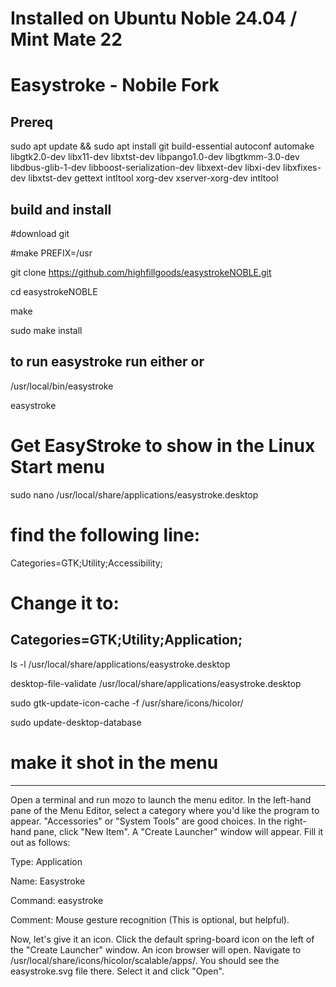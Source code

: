 # Installed on Ubuntu Noble 24.04 / Mint Mate 22
#  Easystroke - Nobile Fork 
## Prereq

sudo apt update && sudo apt install git build-essential autoconf automake libgtk2.0-dev libx11-dev libxtst-dev libpango1.0-dev libgtkmm-3.0-dev libdbus-glib-1-dev libboost-serialization-dev libxext-dev libxi-dev libxfixes-dev libxtst-dev gettext intltool xorg-dev xserver-xorg-dev intltool

## build and install
#download git

#make PREFIX=/usr

git clone https://github.com/highfillgoods/easystrokeNOBLE.git

cd easystrokeNOBLE

make

sudo make install

## to run easystroke run either or
/usr/local/bin/easystroke

easystroke

# Get EasyStroke to show in the Linux Start menu
sudo nano /usr/local/share/applications/easystroke.desktop
# find the following line:
Categories=GTK;Utility;Accessibility;
# Change it to:
Categories=GTK;Utility;Application;
---------------------------------------
ls -l /usr/local/share/applications/easystroke.desktop

desktop-file-validate /usr/local/share/applications/easystroke.desktop

sudo gtk-update-icon-cache -f /usr/share/icons/hicolor/

sudo update-desktop-database

# make it shot in the menu
---------------------------------------
Open a terminal and run mozo to launch the menu editor.
In the left-hand pane of the Menu Editor, select a category where you'd like the program to appear. "Accessories" or "System Tools" are good choices.
In the right-hand pane, click "New Item".
A "Create Launcher" window will appear. Fill it out as follows:

Type: Application

Name: Easystroke

Command: easystroke

Comment: Mouse gesture recognition (This is optional, but helpful).

Now, let's give it an icon. Click the default spring-board icon on the left of the "Create Launcher" window.
An icon browser will open. Navigate to /usr/local/share/icons/hicolor/scalable/apps/.
You should see the easystroke.svg file there. Select it and click "Open".

